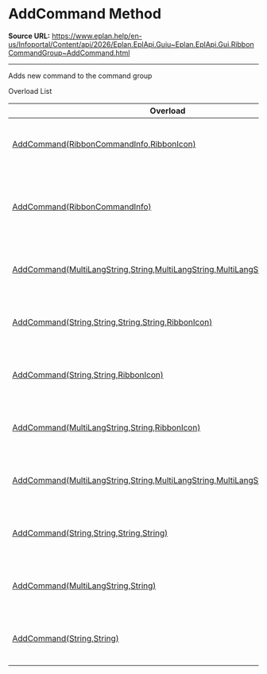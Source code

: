 # AddCommand Method

**Source URL:** https://www.eplan.help/en-us/Infoportal/Content/api/2026/Eplan.EplApi.Guiu~Eplan.EplApi.Gui.RibbonCommandGroup~AddCommand.html

---

Adds new command to the command group

Overload List

| Overload | Description |
| --- | --- |
| [AddCommand(RibbonCommandInfo,RibbonIcon)](Eplan.EplApi.Guiu~Eplan.EplApi.Gui.RibbonCommandGroup~AddCommand(RibbonCommandInfo,RibbonIcon).html) | Adds new command to the command group |
| [AddCommand(RibbonCommandInfo)](Eplan.EplApi.Guiu~Eplan.EplApi.Gui.RibbonCommandGroup~AddCommand(RibbonCommandInfo).html) | Adds new command to the command group. Use this method preferably! |
| [AddCommand(MultiLangString,String,MultiLangString,MultiLangString,RibbonIcon)](topic1302.html) | Adds new command to the command group |
| [AddCommand(String,String,String,String,RibbonIcon)](Eplan.EplApi.Guiu~Eplan.EplApi.Gui.RibbonCommandGroup~AddCommand(String,String,String,String,RibbonIcon).html) | Adds new command to the command group |
| [AddCommand(String,String,RibbonIcon)](Eplan.EplApi.Guiu~Eplan.EplApi.Gui.RibbonCommandGroup~AddCommand(String,String,RibbonIcon).html) | Adds new command to the command group |
| [AddCommand(MultiLangString,String,RibbonIcon)](Eplan.EplApi.Guiu~Eplan.EplApi.Gui.RibbonCommandGroup~AddCommand(MultiLangString,String,RibbonIcon).html) | Adds new command to the command group |
| [AddCommand(MultiLangString,String,MultiLangString,MultiLangString)](topic1303.html) | Adds new command to the command group |
| [AddCommand(String,String,String,String)](Eplan.EplApi.Guiu~Eplan.EplApi.Gui.RibbonCommandGroup~AddCommand(String,String,String,String).html) | Adds new command to the command group |
| [AddCommand(MultiLangString,String)](Eplan.EplApi.Guiu~Eplan.EplApi.Gui.RibbonCommandGroup~AddCommand(MultiLangString,String).html) | Adds new command to the command group |
| [AddCommand(String,String)](Eplan.EplApi.Guiu~Eplan.EplApi.Gui.RibbonCommandGroup~AddCommand(String,String).html) | Adds new command to the command group |
